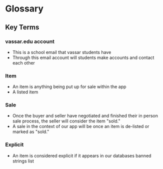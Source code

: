 # Glossary

## Key Terms

### vassar.edu account
- This is a school email that vassar students have
- Through this email account will students make accounts
and contact each other

### Item
- An item is anything being put up for sale within the app
- A listed item

### Sale
- Once the buyer and seller have negotiated and finished their
in person sale process, the seller will consider the item "sold."
- A sale in the context of our app will be once an item is de-listed or marked as "sold."

### Explicit
- An item is considered explicit if it appears in our databases banned strings list

